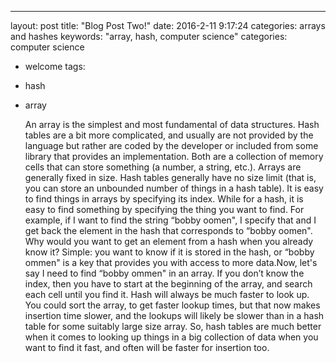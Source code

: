 ---
layout: post
title:  "Blog Post Two!"
date: 2016-2-11 9:17:24
categories: arrays and hashes
keywords: "array, hash, computer science"
categories: computer science
- welcome
tags:
- hash
- array

	An array is the simplest and most fundamental of data structures. Hash tables are a bit more complicated, and usually are not provided by the language but rather are coded by the developer or included from some library that provides an implementation. Both are a collection of memory cells that can store something (a number, a string, etc.). Arrays are generally fixed in size. Hash tables generally have no size limit (that is, you can store an unbounded number of things in a hash table). It is easy to find things in arrays by specifying its index. While for a hash, it is easy to find something by specifying the thing you want to find. For example, if I want to find the string “bobby oomen", I specify that and I get back the element in the hash that corresponds to “bobby oomen". Why would you want to get an element from a hash when you already know it? Simple: you want to know if it is stored in the hash, or “bobby ommen" is a key that provides you with access to more data.Now, let's say I need to find “bobby ommen" in an array. If you don’t know the index, then you have to start at the beginning of the array, and search each cell until you find it. Hash will always be much faster to look up. You could sort the array, to get faster lookup times, but that now makes insertion time slower, and the lookups will likely be slower than in a hash table for some suitably large size array. So, hash tables are much better when it comes to looking up things in a big collection of data when you want to find it fast, and often will be faster for insertion too.